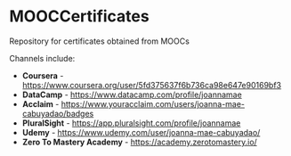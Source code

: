 # MOOCCertificates
Repository for certificates obtained from MOOCs

Channels include:
- **Coursera** - https://www.coursera.org/user/5fd375637f6b736ca98e647e90169bf3
- **DataCamp** - https://www.datacamp.com/profile/joannamae
- **Acclaim** - https://www.youracclaim.com/users/joanna-mae-cabuyadao/badges
- **PluralSight** - https://app.pluralsight.com/profile/joannamae
- **Udemy** - https://www.udemy.com/user/joanna-mae-cabuyadao/
- **Zero To Mastery Academy** - https://academy.zerotomastery.io/
